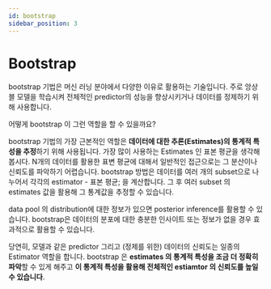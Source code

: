 ```yaml
---
id: bootstrap
sidebar_position: 3
---
```

# Bootstrap

bootstrap 기법은 머신 러닝 분야에서 다양한 이유로 활용하는 기술입니다. 주로 앙상블 모델을 학습시켜 전체적인 predictor의 성능을 향상시키거나 데이터를 정제하기 위해 사용합니다. 

어떻게  bootstrap 이 그런 역할을 할 수 있을까요?

bootstrap 기법의 가장 근본적인 역할은 **데이터에 대한 추론(Estimates)의 통계적 특성을 추정**하기 위해 사용됩니다. 가장 많이 사용하는 Estimates 인 표본 평균을 생각해봅시다. N개의 데이터를 활용한 표변 평균에 대해서 일반적인 접근으로는 그 분산이나 신뢰도를 파악하기 어렵습니다. bootstrap 방법은 데이터를 여러 개의 subset으로 나누어서 각각의 estimator - 표본 평균; 을 계산합니다. 그 후 여러 subset 의 estimates 값을 활용해 그 통계값을 추정할 수 있습니다.

data pool 의 distribution에 대한 정보가 있으면 posterior inference를 활용할 수 있습니다. bootstrap은 데이터의 분포에 대한 충분한 인사이트 또는 정보가 없을 경우 효과적으로 활용할 수 있습니다.

당연히, 모델과 같은 predictor 그리고 (정제를 위한) 데이터의 신뢰도는 일종의 Estimator 역할을 합니다. bootstrap 은 **estimates 의 통계적 특성을 조금 더 정확히 파악**할 수 있게 해주고 **이 통계적 특성을 활용해 전체적인 estiamtor 의 신뢰도를 높일 수 있습니다**. 